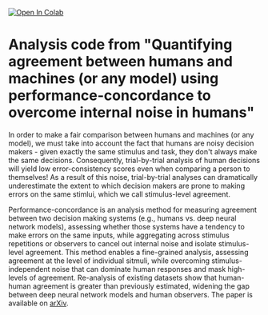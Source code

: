 [![Open In Colab](https://colab.research.google.com/assets/colab-badge.svg)](https://colab.research.google.com/drive/?usp=sharing)

# Analysis code from "Quantifying agreement between humans and machines (or any model) using performance-concordance to overcome internal noise in humans"

In order to make a fair comparison between humans and machines (or any model), we must take into account the fact that humans are noisy decision makers - given exactly the same stimulus and task, they don't always make the same decisions. Consequently, trial-by-trial analysis of human decisions will yield low error-consistency scores even when comparing a person to themselves! As a result of this noise, trial-by-trial analyses can dramatically underestimate the extent to which decision makers are prone to making errors on the same stimlui, which we call stimulus-level agreement. 

Performance-concordance is an analysis method for measuring agreement between two decision making systems (e.g., humans vs. deep neural network models), assessing whether those systems have a tendency to make errors on the same inputs, while aggregating across stimulus repetitions or observers to cancel out internal noise and isolate stimulus-level agreement. This method enables a fine-grained analysis, assessing agreement at the level of individual sitmuli, while overcoming stimulus-independent noise that can dominate human responses and mask high-levels of agreement. Re-analysis of existing datasets show that human-human agreement is greater than previously estimated, widening the gap between deep neural network models and human observers. The paper is available on [arXiv]().



